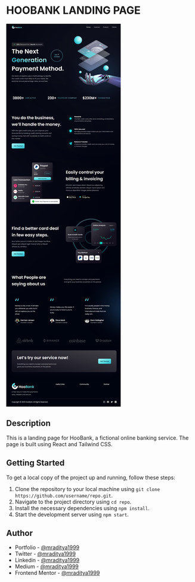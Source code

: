 # HOOBANK LANDING PAGE

[![HooBank Landing Page](./design/24-hoobank-landing-page.jpeg)](https://react-24-hoobank-landing-page.netlify.app)

## Description

This is a landing page for HooBank, a fictional online banking service. The page is built using React and Tailwind CSS.

## Getting Started

To get a local copy of the project up and running, follow these steps:

1. Clone the repository to your local machine using `git clone https://github.com/username/repo.git`.
2. Navigate to the project directory using `cd repo`.
3. Install the necessary dependencies using `npm install`.
4. Start the development server using `npm start`.

## Author

- Portfolio - [@mraditya1999](https://adityayadav-dev.netlify.app)
- Twitter - [@mraditya1999](https://twitter.com/mraditya1999)
- Linkedin - [@mraditya1999](https://www.linkedin.com/in/mraditya1999/)
- Medium - [@mraditya1999](https://medium.com/@mraditya1999)
- Frontend Mentor - [@mraditya1999](https://www.frontendmentor.io/profile/Aditya-oss-creator)

